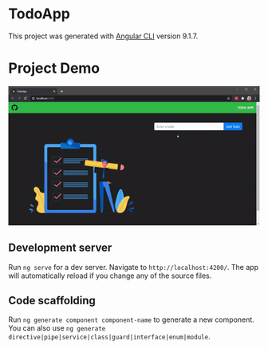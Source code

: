 # TodoApp

This project was generated with [Angular CLI](https://github.com/angular/angular-cli) version 9.1.7.

# Project Demo

![Demo](./src/assets/output.gif)

## Development server

Run `ng serve` for a dev server. Navigate to `http://localhost:4200/`. The app will automatically reload if you change any of the source files.

## Code scaffolding

Run `ng generate component component-name` to generate a new component. You can also use `ng generate directive|pipe|service|class|guard|interface|enum|module`.
